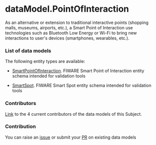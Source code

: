# dataModel.PointOfInteraction
As an alternative or extension to traditional interactive points (shopping malls, museums, airports, etc.), a Smart Point of Interaction use technologies such as Bluetooth Low Energy or Wi-Fi to bring new interactions to user's devices (smartphones, wearables, etc.).

### List of data models

The following entity types are available:
- [SmartPointOfInteraction](https://github.com/smart-data-models/dataModel.PointOfInteraction/blob/master/SmartPointOfInteraction/README.md). FIWARE Smart Point of Interaction entity schema intended for validation tools

- [SmartSpot](https://github.com/smart-data-models/dataModel.PointOfInteraction/blob/master/SmartSpot/README.md). FIWARE Smart Spot entity schema intended for validation tools



### Contributors
[Link](https://github.com/smart-data-models/dataModel.PointOfInteraction/blob/master/CONTRIBUTORS.yaml) to the 4 current contributors of the data models of this Subject.


### Contribution
You can raise an [issue](https://github.com/smart-data-models/dataModel.PointOfInteraction/issues) or submit your [PR](https://github.com/smart-data-models/dataModel.PointOfInteraction/pulls) on existing data models


